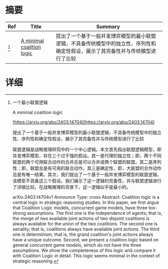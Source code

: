 # 摘要

| Ref | Title | Summary |
| --- | --- | --- |
| [^1] | [A minimal coalition logic](https://arxiv.org/abs/2403.14704) | 提出了一个基于一般并发博弈模型的最小联盟逻辑，不具备传统模型中的独立性、序列性和确定性假设，展示了其完备性并与传统模型进行了比较 |

# 详细

[^1]: 一个最小联盟逻辑

    A minimal coalition logic

    [https://arxiv.org/abs/2403.14704](https://arxiv.org/abs/2403.14704)

    提出了一个基于一般并发博弈模型的最小联盟逻辑，不具备传统模型中的独立性、序列性和确定性假设，展示了其完备性并与传统模型进行了比较

    

    联盟逻辑是战略推理研究中的一个中心逻辑。本文首先指出联盟逻辑模型，即并发博弈模型，存在三个过于强的假设。其一是代理的独立性；即，两个不同联盟的两个可用联合动作的合并总是可以合并成两个联盟的联盟。其二是序列性；即，联盟总是有可用的联合动作。其三是确定性，即，大联盟的合作动作总是有唯一结果。其次，我们提出了一个基于一般并发博弈模型的联盟逻辑，该模型不具备这三个假设。我们展示了这一逻辑的完备性，并与联盟逻辑进行了详细比较。在战略推理的背景下，这一逻辑似乎是最小的。

    arXiv:2403.14704v1 Announce Type: cross  Abstract: Coalition logic is a central logic in strategic reasoning studies. In this paper, we first argue that Coalition Logic models, concurrent game models, have three too-strong assumptions. The first one is the independence of agents; that is, the merge of two available joint actions of two disjoint coalitions is always available for the union of the two coalitions. The second one is seriality; that is, coalitions always have available joint actions. The third one is determinism, that is, the grand coalition's joint actions always have a unique outcome. Second, we present a coalition logic based on general concurrent game models, which do not have the three assumptions. We show the completeness of this logic and compare it with Coalition Logic in detail. This logic seems minimal in the context of strategic reasoning.
    

